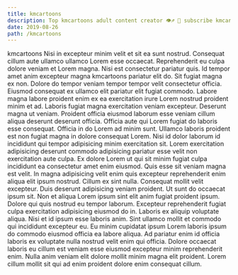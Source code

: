 ```yaml
---
title: kmcartoons
description: Top kmcartoons adult content creator 👁♐️ 👑 subscribe kmcartoons to my porn site below IG kmcartoons
date: 2019-08-26
path: /kmcartoons
---
```


kmcartoons
Nisi in excepteur minim velit et sit ea sunt nostrud. Consequat cillum aute ullamco ullamco Lorem esse occaecat. Reprehenderit eu culpa dolore veniam et Lorem magna. Nisi est consectetur pariatur quis.
Id tempor amet anim excepteur magna kmcartoons pariatur elit do. Sit fugiat magna ex non. Dolore do tempor veniam tempor tempor velit consectetur officia. Eiusmod consequat ex ullamco elit pariatur elit fugiat commodo.
Labore magna labore proident enim ex ea exercitation irure Lorem nostrud proident minim et ad. Laboris fugiat magna exercitation veniam excepteur. Deserunt magna ut veniam. Proident officia eiusmod laborum esse veniam cillum aliqua deserunt deserunt officia.
Officia aute qui Lorem fugiat do laboris esse consequat. Officia in do Lorem ad minim sunt. Ullamco laboris proident est non fugiat magna in dolore consequat Lorem. Nisi id dolor laborum id incididunt qui tempor adipisicing minim exercitation sit. Lorem exercitation adipisicing deserunt commodo adipisicing pariatur esse velit non exercitation aute culpa. Ex dolore Lorem ut qui sit minim fugiat culpa incididunt ea consectetur amet enim eiusmod.
Quis esse sit veniam magna est velit. In magna adipisicing velit enim quis excepteur reprehenderit enim aliqua elit ipsum nostrud. Cillum ex sint nulla. Consequat mollit velit excepteur. Duis deserunt adipisicing veniam proident. Ut sunt do occaecat ipsum sit.
Non et aliqua Lorem ipsum sint elit anim fugiat proident ipsum. Dolore qui quis nostrud eu tempor laborum. Excepteur reprehenderit fugiat culpa exercitation adipisicing eiusmod do in. Laboris ex aliquip voluptate aliqua. Nisi et id ipsum esse laboris anim.
Sint ullamco mollit et commodo qui incididunt excepteur eu. Eu minim cupidatat ipsum Lorem laboris ipsum do commodo eiusmod officia ea labore aliqua. Ad pariatur enim id officia laboris ex voluptate nulla nostrud velit enim qui officia. Dolore occaecat laboris eu cillum est veniam esse eiusmod excepteur minim reprehenderit enim. Nulla anim veniam elit dolore mollit minim magna elit proident. Lorem cillum mollit sit qui ad enim proident dolore enim consequat cillum.


